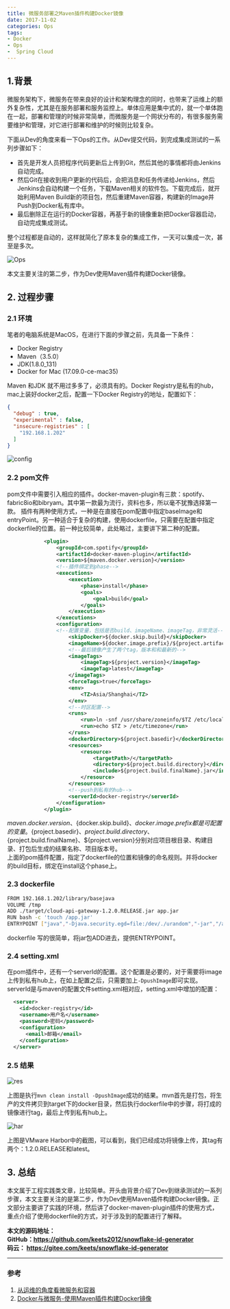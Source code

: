 ```yaml
---
title: 微服务部署之Maven插件构建Docker镜像
date: 2017-11-02
categories: Ops
tags:
- Docker
- Ops
-  Spring Cloud
---
```

## 1.背景
微服务架构下，微服务在带来良好的设计和架构理念的同时，也带来了运维上的额外复杂性，尤其是在服务部署和服务监控上。单体应用是集中式的，就一个单体跑在一起，部署和管理的时候非常简单，而微服务是一个网状分布的，有很多服务需要维护和管理，对它进行部署和维护的时候则比较复杂。  
 
下面从Dev的角度来看一下Ops的工作。从Dev提交代码，到完成集成测试的一系列步骤如下：

- 首先是开发人员把程序代码更新后上传到Git，然后其他的事情都将由Jenkins自动完成。
- 然后Git在接收到用户更新的代码后，会把消息和任务传递给Jenkins，然后Jenkins会自动构建一个任务，下载Maven相关的软件包。下载完成后，就开始利用Maven Build新的项目包，然后重建Maven容器，构建新的Image并Push到Docker私有库中。
- 最后删除正在运行的Docker容器，再基于新的镜像重新把Docker容器启动，自动完成集成测试。

整个过程都是自动的，这样就简化了原本复杂的集成工作，一天可以集成一次，甚至是多次。


![Ops](http://img.blog.csdn.net/20160830130543156 "DevOps流程图")

本文主要关注的第二步，作为Dev使用Maven插件构建Docker镜像。

## 2. 过程步骤
### 2.1 环境

笔者的电脑系统是MacOS，在进行下面的步骤之前，先具备一下条件：

- Docker Registry
- Maven（3.5.0）
- JDK(1.8.0_131)
- Docker for Mac (17.09.0-ce-mac35)

Maven 和JDK 就不用过多多了，必须具有的。Docker Registry是私有的hub，mac上装好docker之后，配置一下Docker Registry的地址，配置如下：

```json
{
  "debug" : true,
  "experimental" : false,
  "insecure-registries" : [
    "192.168.1.202"
  ]
}
```

![config](http://ovcjgn2x0.bkt.clouddn.com/docker%20%E9%85%8D%E7%BD%AE.jpg "docker 配置")

### 2.2 pom文件
pom文件中需要引入相应的插件。docker-maven-plugin有三款：spotify、fabric8io和bibryam。其中第一款最为流行，资料也多，所以毫不犹豫选择第一款。
插件有两种使用方式，一种是在直接在pom配置中指定baseImage和entryPoint。另一种适合于复杂的构建，使用dockerfile，只需要在配置中指定dockerfile的位置。前一种比较简单，此处略过，主要讲下第二种的配置。

```xml
			<plugin>
                <groupId>com.spotify</groupId>
                <artifactId>docker-maven-plugin</artifactId>
                <version>${maven.docker.version}</version>
                <!--插件绑定到phase-->
                <executions>
                    <execution>
                        <phase>install</phase>
                        <goals>
                            <goal>build</goal>
                        </goals>
                    </execution>
                </executions>
                <configuration>
                <!--配置变量，包括是否build、imageName、imageTag，非常灵活-->
                    <skipDocker>${docker.skip.build}</skipDocker>
                    <imageName>${docker.image.prefix}/${project.artifactId}</imageName>
                    <!--最后镜像产生了两个tag，版本和和最新的-->
                    <imageTags>
                        <imageTag>${project.version}</imageTag>
                        <imageTag>latest</imageTag>
                    </imageTags>
                    <forceTags>true</forceTags>                 
                    <env>
                        <TZ>Asia/Shanghai</TZ>
                    </env>
                    <!--时区配置-->
                    <runs>
                        <run>ln -snf /usr/share/zoneinfo/$TZ /etc/localtime</run>
                        <run>echo $TZ > /etc/timezone</run>                      
                    </runs>
                    <dockerDirectory>${project.basedir}</dockerDirectory>
                    <resources>
                        <resource>
                            <targetPath>/</targetPath>
                            <directory>${project.build.directory}</directory>
                            <include>${project.build.finalName}.jar</include>
                        </resource>
                    </resources>
                    <!--push到私有的hub-->
                    <serverId>docker-registry</serverId>
                </configuration>
            </plugin>	
```

${maven.docker.version}、${docker.skip.build}、${docker.image.prefix}都是可配置的变量。${project.basedir}、${project.build.directory}、${project.build.finalName}、${project.version}分别对应项目根目录、构建目录、打包后生成的结果名称、项目版本号。    
上面的pom插件配置，指定了dockerfile的位置和镜像的命名规则。并将docker的build目标，绑定在install这个phase上。

### 2.3 dockerfile

```bash
FROM 192.168.1.202/library/basejava
VOLUME /tmp
ADD ./target/cloud-api-gateway-1.2.0.RELEASE.jar app.jar
RUN bash -c 'touch /app.jar'
ENTRYPOINT ["java","-Djava.security.egd=file:/dev/./urandom","-jar","/app.jar"]
```
  
dockerfile 写的很简单，将jar包ADD进去，提供ENTRYPOINT。

### 2.4 setting.xml
在pom插件中，还有一个serverId的配置。这个配置是必要的，对于需要将image上传到私有hub上，在如上配置之后，只需要加上`-DpushImage`即可实现。serverId是与maven的配置文件setting.xml相对应，setting.xml中增加的配置：

```xml
  <server>
    <id>docker-registry</id>
    <username>用户名</username>
    <password>密码</password>
    <configuration>
      <email>邮箱</email>
    </configuration>
  </server>
```

### 2.5 结果

![res](http://ovcjgn2x0.bkt.clouddn.com/resultdocker.jpg "执行结果")

上图是执行`mvn clean install -DpushImage`成功的结果。mvn首先是打包，将生产的文件拷贝到target下的docker目录，然后执行dockerfile中的步骤，将打成的镜像进行tag，最后上传到私有hub上。

![har](http://ovcjgn2x0.bkt.clouddn.com/harbor.jpg "成功上传镜像")

上图是VMware Harbor中的截图，可以看到，我们已经成功将镜像上传，其tag有两个：1.2.0.RELEASE和latest。

## 3. 总结
本文属于工程实践类文章，比较简单。开头由背景介绍了Dev到继承测试的一系列步骤，本文主要关注的是第二步，作为Dev使用Maven插件构建Docker镜像。正文部分主要讲了实践的环境，然后讲了docker-maven-plugin插件的使用方式，重点介绍了使用dockerfile的方式，对于涉及到的配置进行了解释。

**本文的源码地址：   
GitHub：https://github.com/keets2012/snowflake-id-generator      
码云： https://gitee.com/keets/snowflake-id-generator**

---

### 参考
1. [从运维的角度看微服务和容器](http://geek.csdn.net/news/detail/98271)
2. [Docker与微服务-使用Maven插件构建Docker镜像](http://blog.csdn.net/qq_22841811/article/details/67369530#reply)


